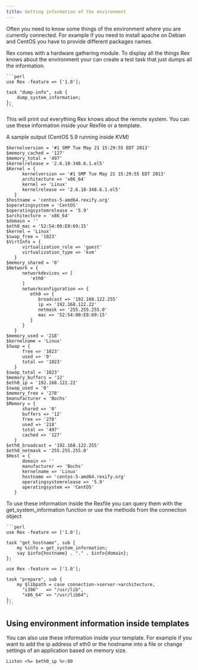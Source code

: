 ```yaml
---
title: Getting information of the environment
---
```


Often you need to know some things of the environment where you are currently connected. For example if you need to install apache on Debian and CentOS you have to provide different packages names.

Rex comes with a hardware gathering module. To display all the things Rex knows about the environment your can create a test task that just dumps all the information.

    ```perl
    use Rex -feature => ['1.0'];
    
    task "dump-info", sub {
        dump_system_information;
    };
    ```

This will print out everything Rex knows about the remote system. You can use these information inside your Rexfile or a template.

A sample output (CentOS 5.9 running inside KVM)

    $kernelversion = '#1 SMP Tue May 21 15:29:55 EDT 2013'
    $memory_cached = '127'
    $memory_total = '497'
    $kernelrelease = '2.6.18-348.6.1.el5'
    $Kernel = {
          kernelversion => '#1 SMP Tue May 21 15:29:55 EDT 2013'
          architecture => 'x86_64'
          kernel => 'Linux'
          kernelrelease => '2.6.18-348.6.1.el5'
       }
    $hostname = 'centos-5-amd64.rexify.org'
    $operatingsystem = 'CentOS'
    $operatingsystemrelease = '5.9'
    $architecture = 'x86_64'
    $domain = ''
    $eth0_mac = '52:54:00:E8:69:15'
    $kernel = 'Linux'
    $swap_free = '1023'
    $VirtInfo = {
          virtualization_role => 'guest'
          virtualization_type => 'kvm'
       }
    $memory_shared = '0'
    $Network = {
          networkdevices => [
             'eth0'
          ]
          networkconfiguration => {
             eth0 => {
                broadcast => '192.168.122.255'
                ip => '192.168.122.22'
                netmask => '255.255.255.0'
                mac => '52:54:00:E8:69:15'
             }
          }
       }
    $memory_used = '218'
    $kernelname = 'Linux'
    $Swap = {
          free => '1023'
          used => '0'
          total => '1023'
       }
    $swap_total = '1023'
    $memory_buffers = '12'
    $eth0_ip = '192.168.122.22'
    $swap_used = '0'
    $memory_free = '278'
    $manufacturer = 'Bochs'
    $Memory = {
          shared => '0'
          buffers => '12'
          free => '278'
          used => '218'
          total => '497'
          cached => '127'
       }
    $eth0_broadcast = '192.168.122.255'
    $eth0_netmask = '255.255.255.0'
    $Host = {
          domain => ''
          manufacturer => 'Bochs'
          kernelname => 'Linux'
          hostname => 'centos-5-amd64.rexify.org'
          operatingsystemrelease => '5.9'
          operatingsystem => 'CentOS'
       }

To use these information inside the Rexfile you can query them with the get\_system\_information function or use the methods from the connection object

    ```perl
    use Rex -feature => ['1.0'];
    
    task "get_hostname", sub {
        my %info = get_system_information;
        say $info{hostname} . "." . $info{domain};
    };
    
    use Rex -feature => ['1.0'];
    
    task "prepare", sub {
        my $libpath = case connection->server->architecture,
          "i386"   => "/usr/lib",
          "x86_64" => "/usr/lib64";
    };
    ```

## Using environment information inside templates

You can also use these information inside your template. For example if you want to add the ip address of eth0 or the hostname into a file or change settings of an application based on memory size.

    Listen <%= $eth0_ip %>:80
